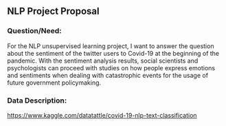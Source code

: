 ## NLP Project Proposal

### Question/Need:
For the NLP unsupervised learning project, I want to answer the question about the sentiment of the twitter users to Covid-19 at the beginning of the pandemic. With the sentiment analysis results, social scientists and psychologists can proceed with studies on how people express emotions and sentiments when dealing with catastrophic events for the usage of future government policymaking.

### Data Description:



https://www.kaggle.com/datatattle/covid-19-nlp-text-classification
